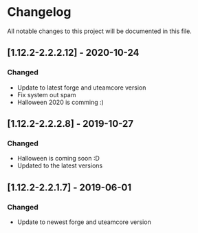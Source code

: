 # Changelog
All notable changes to this project will be documented in this file.

## [1.12.2-2.2.2.12] - 2020-10-24
### Changed
 - Update to latest forge and uteamcore version
 - Fix system out spam
 - Halloween 2020 is comming :)

## [1.12.2-2.2.2.8] - 2019-10-27
### Changed
- Halloween is coming soon :D
- Updated to the latest versions

## [1.12.2-2.2.1.7] - 2019-06-01
### Changed
- Update to newest forge and uteamcore version